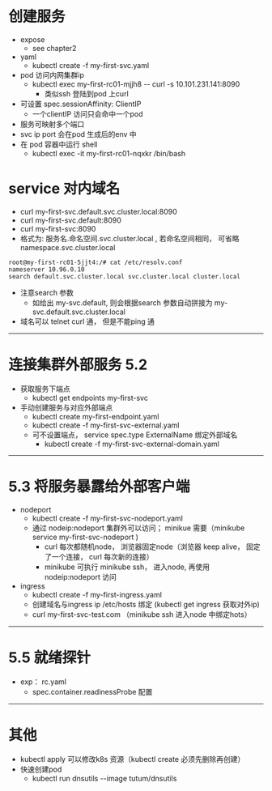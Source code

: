 # 创建服务
- expose
  - see chapter2
- yaml
  - kubectl create -f my-first-svc.yaml
- pod 访问内网集群ip
  - kubectl exec my-first-rc01-mjjh8 -- curl -s 10.101.231.141:8090
    - 类似ssh 登陆到pod 上curl
- 可设置 spec.sessionAffinity: ClientIP
  - 一个clientIP 访问只会命中一个pod
- 服务可映射多个端口
- svc ip port 会在pod 生成后的env 中
- 在 pod 容器中运行 shell
  - kubectl exec -it my-first-rc01-nqxkr /bin/bash

# service 对内域名
- curl my-first-svc.default.svc.cluster.local:8090
- curl my-first-svc.default:8090
- curl my-first-svc:8090
- 格式为: 服务名.命名空间.svc.cluster.local , 若命名空间相同， 可省略 namespace.svc.cluster.local
```
root@my-first-rc01-5jjt4:/# cat /etc/resolv.conf 
nameserver 10.96.0.10
search default.svc.cluster.local svc.cluster.local cluster.local
```
  - 注意search 参数
    - 如给出 my-svc.default, 则会根据search 参数自动拼接为 my-svc.default.svc.cluster.local
  - 域名可以 telnet curl 通， 但是不能ping 通

---
# 连接集群外部服务 5.2
- 获取服务下端点
  - kubectl get endpoints my-first-svc
- 手动创建服务与对应外部端点
  - kubectl create my-first-endpoint.yaml
  - kubectl create -f my-first-svc-external.yaml
  - 可不设置端点， service spec.type ExternalName 绑定外部域名
    - kubectl create -f my-first-svc-external-domain.yaml

---
# 5.3 将服务暴露给外部客户端
- nodeport
  - kubectl create -f my-first-svc-nodeport.yaml
  - 通过 nodeip:nodeport 集群外可以访问； minikue 需要（minikube service my-first-svc-nodeport )
    - curl 每次都随机node， 浏览器固定node（浏览器 keep alive， 固定了一个连接， curl 每次新的连接）
    - minikube 可执行 minikube ssh， 进入node, 再使用 nodeip:nodeport 访问
- ingress
  - kubectl create -f my-first-ingress.yaml
  - 创建域名与ingress ip /etc/hosts 绑定 (kubectl get ingress 获取对外ip)
  - curl my-first-svc-test.com （minikube ssh 进入node 中绑定hots）

---
# 5.5 就绪探针
- exp： rc.yaml
  - spec.container.readinessProbe 配置

---
# 其他
- kubectl apply 可以修改k8s 资源（kubectl create 必须先删除再创建）
- 快速创建pod
  - kubectl run dnsutils --image tutum/dnsutils
